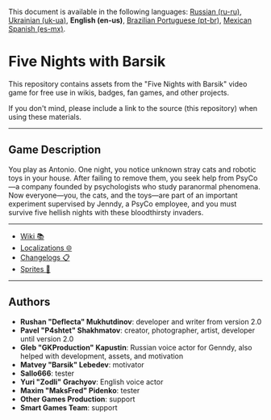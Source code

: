 This document is available in the following languages: [Russian (ru-ru)](/README_ru-ru.md), [Ukrainian (uk-ua)](/README_uk-ua.md), **English (en-us)**, [Brazilian Portuguese (pt-br)](/README_pt-br.md), [Mexican Spanish (es-mx)](/README_es-mx.md).

# Five Nights with Barsik

This repository contains assets from the "Five Nights with Barsik" video game for free use in wikis, badges, fan games, and other projects.

If you don't mind, please include a link to the source (this repository) when using these materials.

---

## Game Description

You play as Antonio. One night, you notice unknown stray cats and robotic toys in your house. After failing to remove them, you seek help from PsyCo—a company founded by psychologists who study paranormal phenomena. Now everyone—you, the cats, and the toys—are part of an important experiment supervised by Jenndy, a PsyCo employee, and you must survive five hellish nights with these bloodthirsty invaders.

---

* [Wiki 📚](/wiki/)
* [Localizations 🌐](/langs/)
* [Changelogs 📋](/changelogs/)
* [Sprites 👾](/sprites/)

---

## Authors

* **Rushan "Deflecta" Mukhutdinov**: developer and writer from version 2.0
* **Pavel "P4shtet" Shakhmatov**: creator, photographer, artist, developer until version 2.0
* **Gleb "GKProduction" Kapustin**: Russian voice actor for Genndy, also helped with development, assets, and motivation
* **Matvey "Barsik" Lebedev**: motivator
* **Sallo666**: tester
* **Yuri "Zodli" Grachyov**: English voice actor
* **Maxim "MaksFred" Pidenko**: tester
* **Other Games Production**: support
* **Smart Games Team**: support
